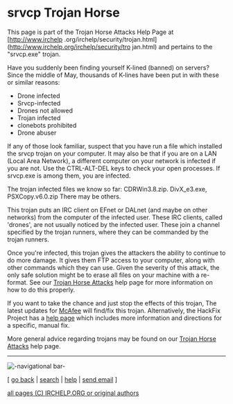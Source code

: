 # srvcp Trojan Horse

This page is part of the Trojan Horse Attacks Help Page at [http://www.irchelp
.org/irchelp/security/trojan.html](http://www.irchelp.org/irchelp/security/tro
jan.html) and pertains to the "srvcp.exe" trojan.

Have you suddenly been finding yourself K-lined (banned) on servers? Since the
middle of May, thousands of K-lines have been put in with these or similar
reasons:

  * Drone infected 
  * Srvcp-infected 
  * Drones not allowed 
  * Trojan infected 
  * clonebots prohibited 
  * Drone abuser 

If any of those look familiar, suspect that you have run a file which
installed the srvcp trojan on your computer. It may also be that if you are on
a LAN (Local Area Network), a different computer on your network is infected
if you are not. Use the CTRL-ALT-DEL keys to check your open processes. If
srvcp.exe is among them, you are infected.

The trojan infected files we know so far: CDRWin3.8.zip. DivX_e3.exe,
PSXCopy.v6.0.zip There may be others.

This trojan puts an IRC client on EFnet or DALnet (and maybe on other
networks) from the computer of the infected user. These IRC clients, called
'drones', are not usually noticed by the infected user. These join a channel
specified by the trojan runners, where they can be commanded by the trojan
runners.

Once you're infected, this trojan gives the attackers the ability to continue
to do more damage. It gives them FTP access to your computer, along with other
commands which they can use. Given the severity of this attack, the only safe
solution might be to erase all files on your machine with a re-format. See our
[Trojan Horse Attacks](trojan.html) help page for more information on how to
do this properly.

If you want to take the chance and just stop the effects of this trojan, The
latest updates for [McAfee](http://www.mcafee.com/) will find/fix this trojan.
Alternatively, the HackFix Project has a [help
page](http://www.hackfix.org/ircfix/srvcp.shtml) which includes more
information and directions for a specific, manual fix.

More general advice regarding trojans may be found on our [Trojan Horse
Attacks](trojan.html) help page.

* * *

![-navigational bar-](/irchelp/Pix/ihnavbar.gif)

[ [go back](/irchelp/) | [search](/irchelp/search_engine.cgi) |
[help](/irchelp/help.html) | [send email](/irchelp/mail.cgi) ]

[all pages (C) IRCHELP.ORG or original authors](/irchelp/credit.html)

